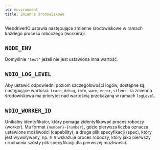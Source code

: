 ```yaml
---
id: environment
title: Zmienne środowiskowe
---
```


WebdriverIO ustawia następujące zmienne środowiskowe w ramach każdego procesu roboczego (workera):

## `NODE_ENV`

Domyślnie `'test'` jeżeli nie jest ustawiona inna wartość.

## `WDIO_LOG_LEVEL`

Aby ustawić odpowiedni poziom szczegółowości logów, dostępne są następujące wartości: `trace`, `debug`, `info`, `warn`, `error`, `silent`. Ta zmienna środowiskowa ma priorytet nad wartością przekazaną w ramach `logLevel`.

## `WDIO_WORKER_ID`

Unikalny identyfikator, który pomaga zidentyfikować proces roboczy (worker). Ma format `{number}-{number}`, gdzie pierwsza liczba oznacza ustawione możliwości (capability), a druga plik specyfikacji (spec), który jest wywoływany, np. `0-5` wskazuje proces roboczy, który jako pierwszy uruchamia szósty plik specyfikacji dla pierwszej możliwości.
